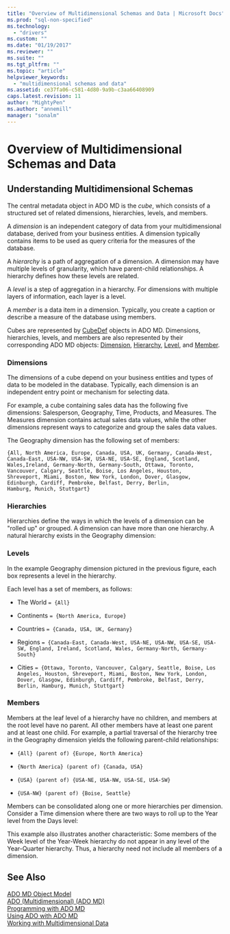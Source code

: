 ```yaml
---
title: "Overview of Multidimensional Schemas and Data | Microsoft Docs"
ms.prod: "sql-non-specified"
ms.technology:
  - "drivers"
ms.custom: ""
ms.date: "01/19/2017"
ms.reviewer: ""
ms.suite: ""
ms.tgt_pltfrm: ""
ms.topic: "article"
helpviewer_keywords: 
  - "multidimensional schemas and data"
ms.assetid: ce37fa06-c581-4d80-9a9b-c3aa66408909
caps.latest.revision: 11
author: "MightyPen"
ms.author: "annemill"
manager: "sonalm"
---
```

# Overview of Multidimensional Schemas and Data
## Understanding Multidimensional Schemas  
 The central metadata object in ADO MD is the *cube*, which consists of a structured set of related dimensions, hierarchies, levels, and members.  
  
 A *dimension* is an independent category of data from your multidimensional database, derived from your business entities. A dimension typically contains items to be used as query criteria for the measures of the database.  
  
 A *hierarchy* is a path of aggregation of a dimension. A dimension may have multiple levels of granularity, which have parent-child relationships. A hierarchy defines how these levels are related.  
  
 A *level* is a step of aggregation in a hierarchy. For dimensions with multiple layers of information, each layer is a level.  
  
 A *member* is a data item in a dimension. Typically, you create a caption or describe a measure of the database using members.  
  
 Cubes are represented by [CubeDef](../../../ado/reference/ado-md-api/cubedef-object-ado-md.md) objects in ADO MD. Dimensions, hierarchies, levels, and members are also represented by their corresponding ADO MD objects: [Dimension](../../../ado/reference/ado-md-api/dimension-object-ado-md.md), [Hierarchy](../../../ado/reference/ado-md-api/hierarchy-object-ado-md.md), [Level](../../../ado/reference/ado-md-api/level-object-ado-md.md), and [Member](../../../ado/reference/ado-md-api/member-object-ado-md.md).  
  
### Dimensions  
 The dimensions of a cube depend on your business entities and types of data to be modeled in the database. Typically, each dimension is an independent entry point or mechanism for selecting data.  
  
 For example, a cube containing sales data has the following five dimensions: Salesperson, Geography, Time, Products, and Measures. The Measures dimension contains actual sales data values, while the other dimensions represent ways to categorize and group the sales data values.  
  
 The Geography dimension has the following set of members:  
  
```  
{All, North America, Europe, Canada, USA, UK, Germany, Canada-West,  
Canada-East, USA-NW, USA-SW, USA-NE, USA-SE, England, Scotland,   
Wales,Ireland, Germany-North, Germany-South, Ottawa, Toronto,   
Vancouver, Calgary, Seattle, Boise, Los Angeles, Houston,   
Shreveport, Miami, Boston, New York, London, Dover, Glasgow,   
Edinburgh, Cardiff, Pembroke, Belfast, Derry, Berlin,   
Hamburg, Munich, Stuttgart}  
```  
  
### Hierarchies  
 Hierarchies define the ways in which the levels of a dimension can be "rolled up" or grouped. A dimension can have more than one hierarchy. A natural hierarchy exists in the Geography dimension:  
  
### Levels  
 In the example Geography dimension pictured in the previous figure, each box represents a level in the hierarchy.  
  
 Each level has a set of members, as follows:  
  
-   The World `= {All}`  
  
-   Continents `= {North America, Europe}`  
  
-   Countries `= {Canada, USA, UK, Germany}`  
  
-   Regions `= {Canada-East, Canada-West, USA-NE, USA-NW, USA-SE, USA-SW, England, Ireland, Scotland, Wales, Germany-North, Germany-South}`  
  
-   Cities `= {Ottawa, Toronto, Vancouver, Calgary, Seattle, Boise, Los Angeles, Houston, Shreveport, Miami, Boston, New York, London, Dover, Glasgow, Edinburgh, Cardiff, Pembroke, Belfast, Derry, Berlin, Hamburg, Munich, Stuttgart}`  
  
### Members  
 Members at the leaf level of a hierarchy have no children, and members at the root level have no parent. All other members have at least one parent and at least one child. For example, a partial traversal of the hierarchy tree in the Geography dimension yields the following parent-child relationships:  
  
-   `{All} (parent of) {Europe, North America}`  
  
-   `{North America} (parent of) {Canada, USA}`  
  
-   `{USA} (parent of) {USA-NE, USA-NW, USA-SE, USA-SW}`  
  
-   `{USA-NW} (parent of) {Boise, Seattle}`  
  
 Members can be consolidated along one or more hierarchies per dimension. Consider a Time dimension where there are two ways to roll up to the Year level from the Days level:  
  
 This example also illustrates another characteristic: Some members of the Week level of the Year-Week hierarchy do not appear in any level of the Year-Quarter hierarchy. Thus, a hierarchy need not include all members of a dimension.  
  
## See Also  
 [ADO MD Object Model](../../../ado/reference/ado-md-api/ado-md-object-model.md)   
 [ADO (Multidimensional) (ADO MD)](../../../ado/guide/multidimensional/ado-multidimensional-ado-md.md)   
 [Programming with ADO MD](../../../ado/guide/multidimensional/programming-with-ado-md.md)   
 [Using ADO with ADO MD](../../../ado/guide/multidimensional/using-ado-with-ado-md.md)   
 [Working with Multidimensional Data](../../../ado/guide/multidimensional/working-with-multidimensional-data.md)